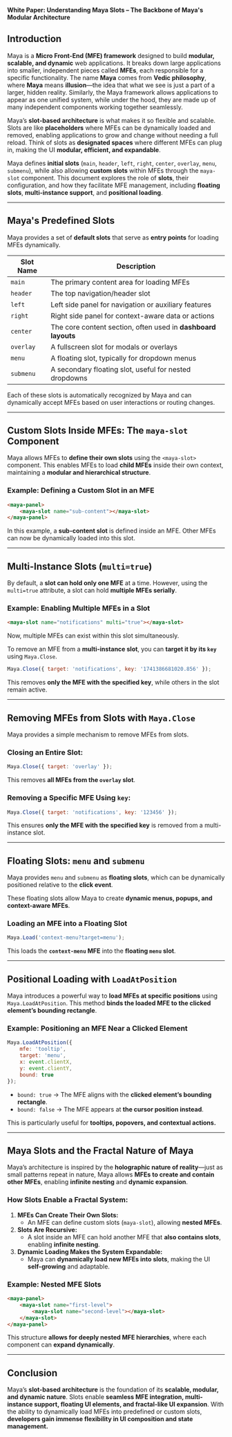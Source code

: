 **White Paper: Understanding Maya Slots – The Backbone of Maya's Modular Architecture**

## Introduction
Maya is a **Micro Front-End (MFE) framework** designed to build **modular, scalable, and dynamic** web applications. It breaks down large applications into smaller, independent pieces called **MFEs**, each responsible for a specific functionality. The name **Maya** comes from **Vedic philosophy**, where **Maya** means **illusion**—the idea that what we see is just a part of a larger, hidden reality. Similarly, the Maya framework allows applications to appear as one unified system, while under the hood, they are made up of many independent components working together seamlessly. 

Maya’s **slot-based architecture** is what makes it so flexible and scalable. Slots are like **placeholders** where MFEs can be dynamically loaded and removed, enabling applications to grow and change without needing a full reload. Think of slots as **designated spaces** where different MFEs can plug in, making the UI **modular, efficient, and expandable**.

Maya defines **initial slots** (`main`, `header`, `left`, `right`, `center`, `overlay`, `menu`, `submenu`), while also allowing **custom slots** within MFEs through the `maya-slot` component. This document explores the role of **slots**, their configuration, and how they facilitate MFE management, including **floating slots**, **multi-instance support**, and **positional loading**.

---
## Maya's Predefined Slots
Maya provides a set of **default slots** that serve as **entry points** for loading MFEs dynamically.

| **Slot Name** | **Description** |
|-------------|---------------|
| `main` | The primary content area for loading MFEs |
| `header` | The top navigation/header slot |
| `left` | Left side panel for navigation or auxiliary features |
| `right` | Right side panel for context-aware data or actions |
| `center` | The core content section, often used in **dashboard layouts** |
| `overlay` | A fullscreen slot for modals or overlays |
| `menu` | A floating slot, typically for dropdown menus |
| `submenu` | A secondary floating slot, useful for nested dropdowns |

Each of these slots is automatically recognized by Maya and can dynamically accept MFEs based on user interactions or routing changes.

---
## **Custom Slots Inside MFEs: The `maya-slot` Component**
Maya allows MFEs to **define their own slots** using the `<maya-slot>` component. This enables MFEs to load **child MFEs** inside their own context, maintaining a **modular and hierarchical structure**.

### **Example: Defining a Custom Slot in an MFE**
```html
<maya-panel>
    <maya-slot name="sub-content"></maya-slot>
</maya-panel>
```
In this example, a **sub-content slot** is defined inside an MFE. Other MFEs can now be dynamically loaded into this slot.

---
## **Multi-Instance Slots (`multi=true`)**
By default, a **slot can hold only one MFE** at a time. However, using the `multi=true` attribute, a slot can hold **multiple MFEs serially**.

### **Example: Enabling Multiple MFEs in a Slot**
```html
<maya-slot name="notifications" multi="true"></maya-slot>
```
Now, multiple MFEs can exist within this slot simultaneously. 

To remove an MFE from a **multi-instance slot**, you can **target it by its `key`** using `Maya.Close`.

```javascript
Maya.Close({ target: 'notifications', key: '1741386681020.856' });
```
This removes **only the MFE with the specified key**, while others in the slot remain active.

---
## **Removing MFEs from Slots with `Maya.Close`**
Maya provides a simple mechanism to remove MFEs from slots.

### **Closing an Entire Slot:**
```javascript
Maya.Close({ target: 'overlay' });
```
This removes **all MFEs from the `overlay` slot**.

### **Removing a Specific MFE Using `key`:**
```javascript
Maya.Close({ target: 'notifications', key: '123456' });
```
This ensures **only the MFE with the specified key** is removed from a multi-instance slot.

---
## **Floating Slots: `menu` and `submenu`**
Maya provides `menu` and `submenu` as **floating slots**, which can be dynamically positioned relative to the **click event**.

These floating slots allow Maya to create **dynamic menus, popups, and context-aware MFEs**.

### **Loading an MFE into a Floating Slot**
```javascript
Maya.Load('context-menu?target=menu');
```
This loads the **`context-menu` MFE** into the **floating `menu` slot**.

---
## **Positional Loading with `LoadAtPosition`**
Maya introduces a powerful way to **load MFEs at specific positions** using `Maya.LoadAtPosition`. This method **binds the loaded MFE to the clicked element’s bounding rectangle**.

### **Example: Positioning an MFE Near a Clicked Element**
```javascript
Maya.LoadAtPosition({
    mfe: 'tooltip', 
    target: 'menu', 
    x: event.clientX, 
    y: event.clientY, 
    bound: true
});
```
- `bound: true` → The MFE aligns with the **clicked element’s bounding rectangle**.
- `bound: false` → The MFE appears at **the cursor position instead**.

This is particularly useful for **tooltips, popovers, and contextual actions.**

---
## **Maya Slots and the Fractal Nature of Maya**
Maya’s architecture is inspired by the **holographic nature of reality**—just as small patterns repeat in nature, Maya allows **MFEs to create and contain other MFEs**, enabling **infinite nesting** and **dynamic expansion**.

### **How Slots Enable a Fractal System:**
1. **MFEs Can Create Their Own Slots:**
   - An MFE can define custom slots (`maya-slot`), allowing **nested MFEs**.
2. **Slots Are Recursive:**
   - A slot inside an MFE can hold another MFE that **also contains slots**, enabling **infinite nesting**.
3. **Dynamic Loading Makes the System Expandable:**
   - Maya can **dynamically load new MFEs into slots**, making the UI **self-growing** and adaptable.

### **Example: Nested MFE Slots**
```html
<maya-panel>
    <maya-slot name="first-level">
        <maya-slot name="second-level"></maya-slot>
    </maya-slot>
</maya-panel>
```
This structure **allows for deeply nested MFE hierarchies**, where each component can **expand dynamically**.

---
## **Conclusion**
Maya’s **slot-based architecture** is the foundation of its **scalable, modular, and dynamic nature**. Slots enable **seamless MFE integration, multi-instance support, floating UI elements, and fractal-like UI expansion**. With the ability to dynamically load MFEs into predefined or custom slots, **developers gain immense flexibility in UI composition and state management.**

